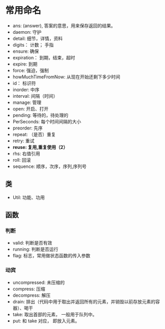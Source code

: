 # 常用命名
* ans: (answer), 答案的意思，用来保存返回的结果。
* daemon: 守护
* detail: 细节，详情，资料
* digits： 计数； 手指
* ensure: 确保
* expiration： 到期，结束，超时
* expire: 到期
* force: 强迫，强制
* howMuchTimeFromNow: 从现在开始还剩下多少时间
* id： 标识符
* inorder: 中序
* interval: 间隔（时间）
* manage: 管理
* open: 开启、打开
* pending: 等待的，待处理的
* PerSeconds: 每个时间间隔的大小
* preorder: 先序 
* repeat: （是否）重复
* retry: 重试
* **reuse: 复用,重复使用（2）**
* rhs: 右值引用
* roll: 回滚
* sequence: 顺序，次序，序列,序列号

## 类
* Util: 功能、功用


## 函数

### 判断
* valid: 判断是否有效
* running: 判断是否运行
* flag: 标志，常用做状态函数的传入参数

### 动宾
* uncompressed: 未压缩的
* compress: 压缩
* decompress: 解压
* drain: 排出（代码中用于取出并返回所有的元素，并销毁以前存放元素的容器）、喝干
* take: 取出首部的元素， 一般用于队列中。
* put: 和 take 对应， 即放入元素。